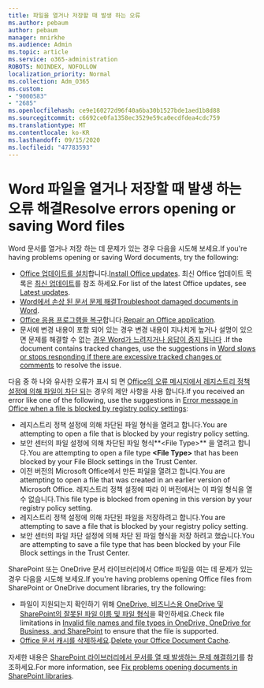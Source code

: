 ```yaml
---
title: 파일을 열거나 저장할 때 발생 하는 오류
ms.author: pebaum
author: pebaum
manager: mnirkhe
ms.audience: Admin
ms.topic: article
ms.service: o365-administration
ROBOTS: NOINDEX, NOFOLLOW
localization_priority: Normal
ms.collection: Adm_O365
ms.custom:
- "9000583"
- "2685"
ms.openlocfilehash: ce9e160272d96f40a6ba30b1527bde1aed1b8d88
ms.sourcegitcommit: c6692ce0fa1358ec3529e59ca0ecdfdea4cdc759
ms.translationtype: MT
ms.contentlocale: ko-KR
ms.lasthandoff: 09/15/2020
ms.locfileid: "47783593"
---
```

# <a name="resolve-errors-opening-or-saving-word-files"></a><span data-ttu-id="f5b8d-102">Word 파일을 열거나 저장할 때 발생 하는 오류 해결</span><span class="sxs-lookup"><span data-stu-id="f5b8d-102">Resolve errors opening or saving Word files</span></span>

<span data-ttu-id="f5b8d-103">Word 문서를 열거나 저장 하는 데 문제가 있는 경우 다음을 시도해 보세요.</span><span class="sxs-lookup"><span data-stu-id="f5b8d-103">If you're having problems opening or saving Word documents, try the following:</span></span>

- <span data-ttu-id="f5b8d-104">[Office 업데이트를 설치](https://support.office.com/article/2ab296f3-7f03-43a2-8e50-46de917611c5)합니다.</span><span class="sxs-lookup"><span data-stu-id="f5b8d-104">[Install Office updates](https://support.office.com/article/2ab296f3-7f03-43a2-8e50-46de917611c5).</span></span> <span data-ttu-id="f5b8d-105">최신 Office 업데이트 목록은 [최신 업데이트](https://docs.microsoft.com/officeupdates/office-updates-msi)를 참조 하세요.</span><span class="sxs-lookup"><span data-stu-id="f5b8d-105">For list of the latest Office updates, see [Latest updates](https://docs.microsoft.com/officeupdates/office-updates-msi).</span></span>
- <span data-ttu-id="f5b8d-106">[Word에서 손상 된 문서 문제 해결](https://docs.microsoft.com/office/troubleshoot/word/damaged-documents-in-word)</span><span class="sxs-lookup"><span data-stu-id="f5b8d-106">[Troubleshoot damaged documents in Word](https://docs.microsoft.com/office/troubleshoot/word/damaged-documents-in-word).</span></span>
- <span data-ttu-id="f5b8d-107">[Office 응용 프로그램을 복구](https://support.office.com/Article/Repair-an-Office-application-7821d4b6-7c1d-4205-aa0e-a6b40c5bb88b)합니다.</span><span class="sxs-lookup"><span data-stu-id="f5b8d-107">[Repair an Office application](https://support.office.com/Article/Repair-an-Office-application-7821d4b6-7c1d-4205-aa0e-a6b40c5bb88b).</span></span>
- <span data-ttu-id="f5b8d-108">문서에 변경 내용이 포함 되어 있는 경우 변경 내용이 지나치게 높거나 설명이 있으면 문제를 해결할 수 없는 [경우 Word가 느려지거나 응답이 중지 됩니다](https://docs.microsoft.com/office/troubleshoot/word/word-stops-responding) .</span><span class="sxs-lookup"><span data-stu-id="f5b8d-108">If the document contains tracked changes, use the suggestions in [Word slows or stops responding if there are excessive tracked changes or comments](https://docs.microsoft.com/office/troubleshoot/word/word-stops-responding) to resolve the issue.</span></span>

<span data-ttu-id="f5b8d-109">다음 중 하 나와 유사한 오류가 표시 되 면 [Office의 오류 메시지에서 레지스트리 정책 설정에 의해 파일이 차단 되](https://docs.microsoft.com/office/troubleshoot/settings/file-blocked-in-office)는 경우의 제안 사항을 사용 합니다.</span><span class="sxs-lookup"><span data-stu-id="f5b8d-109">If you received an error like one of the following, use the suggestions in [Error message in Office when a file is blocked by registry policy settings](https://docs.microsoft.com/office/troubleshoot/settings/file-blocked-in-office):</span></span>

- <span data-ttu-id="f5b8d-110">레지스트리 정책 설정에 의해 차단된 파일 형식을 열려고 합니다.</span><span class="sxs-lookup"><span data-stu-id="f5b8d-110">You are attempting to open a file that is blocked by your registry policy setting.</span></span>
- <span data-ttu-id="f5b8d-111">보안 센터의 파일 설정에 의해 차단된 파일 형식**\<File Type\>** 을 열려고 합니다.</span><span class="sxs-lookup"><span data-stu-id="f5b8d-111">You are attempting to open a file type **\<File Type\>** that has been blocked by your File Block settings in the Trust Center.</span></span>
- <span data-ttu-id="f5b8d-112">이전 버전의 Microsoft Office에서 만든 파일을 열려고 합니다.</span><span class="sxs-lookup"><span data-stu-id="f5b8d-112">You are attempting to open a file that was created in an earlier version of Microsoft Office.</span></span> <span data-ttu-id="f5b8d-113">레지스트리 정책 설정에 따라 이 버전에서는 이 파일 형식을 열 수 없습니다.</span><span class="sxs-lookup"><span data-stu-id="f5b8d-113">This file type is blocked from opening in this version by your registry policy setting.</span></span>
- <span data-ttu-id="f5b8d-114">레지스트리 정책 설정에 의해 차단된 파일을 저장하려고 합니다.</span><span class="sxs-lookup"><span data-stu-id="f5b8d-114">You are attempting to save a file that is blocked by your registry policy setting.</span></span>
- <span data-ttu-id="f5b8d-115">보안 센터의 파일 차단 설정에 의해 차단 된 파일 형식을 저장 하려고 했습니다.</span><span class="sxs-lookup"><span data-stu-id="f5b8d-115">You are attempting to save a file type that has been blocked by your File Block settings in the Trust Center.</span></span>

<span data-ttu-id="f5b8d-116">SharePoint 또는 OneDrive 문서 라이브러리에서 Office 파일을 여는 데 문제가 있는 경우 다음을 시도해 보세요.</span><span class="sxs-lookup"><span data-stu-id="f5b8d-116">If you're having problems opening Office files from SharePoint or OneDrive document libraries, try the following:</span></span>

- <span data-ttu-id="f5b8d-117">파일이 지원되는지 확인하기 위해 [OneDrive, 비즈니스용 OneDrive 및 SharePoint의 잘못된 파일 이름 및 파일 형식](https://support.office.com/article/64883a5d-228e-48f5-b3d2-eb39e07630fa)을 확인하세요.</span><span class="sxs-lookup"><span data-stu-id="f5b8d-117">Check file limitations in [Invalid file names and file types in OneDrive, OneDrive for Business, and SharePoint](https://support.office.com/article/64883a5d-228e-48f5-b3d2-eb39e07630fa) to ensure that the file is supported.</span></span> 
- <span data-ttu-id="f5b8d-118">[Office 문서 캐시를 삭제하세요](https://support.office.com/article/b1d3765e-d71b-4bb8-99ca-acd22c42995d
).</span><span class="sxs-lookup"><span data-stu-id="f5b8d-118">[Delete your Office Document Cache](https://support.office.com/article/b1d3765e-d71b-4bb8-99ca-acd22c42995d
).</span></span> 

<span data-ttu-id="f5b8d-119">자세한 내용은 [SharePoint 라이브러리에서 문서를 열 때 발생하는 문제 해결하기](https://support.office.com/article/31329fa1-4ad0-47fc-95d8-bb0c5b12a536)를 참조하세요.</span><span class="sxs-lookup"><span data-stu-id="f5b8d-119">For more information, see [Fix problems opening documents in SharePoint libraries](https://support.office.com/article/31329fa1-4ad0-47fc-95d8-bb0c5b12a536).</span></span>